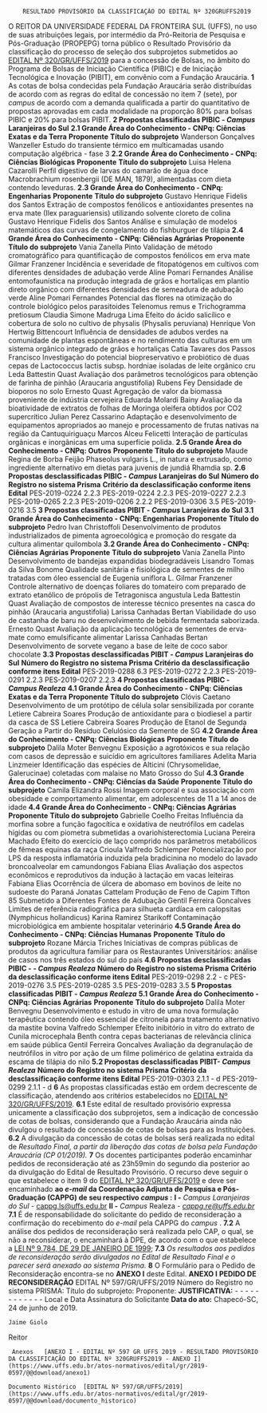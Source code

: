        RESULTADO PROVISÓRIO DA CLASSIFICAÇÃO DO EDITAL Nº 320GRUFFS2019  

 O REITOR DA UNIVERSIDADE FEDERAL DA FRONTEIRA SUL (UFFS), no uso de suas atribuições legais, por intermédio da Pró-Reitoria de Pesquisa e Pós-Graduação (PROPEPG) torna público o Resultado Provisório da classificação do processo de seleção dos subprojetos submetidos ao [EDITAL Nº 320/GR/UFFS/2019](https://www.uffs.edu.br/atos-normativos/edital/gr/2019-0320) para a concessão de Bolsas, no âmbito do Programa de Bolsas de Iniciação Científica (PIBIC) e de Iniciação Tecnológica e Inovação (PIBIT), em convênio com a Fundação Araucária.   **1**  As cotas de bolsa condecidas pela Fundação Araucária serão distribuídas de acordo com as regras do edital de concessão no item 7 (sete), por *campus*  de acordo com a demanda qualificada a partir do quantitativo de propostas aprovadas em cada modalidade na proporção 80% para bolsas PIBIC e 20% para bolsas PIBIT.  **2 Propostas classificadas PIBIC - *Campus*  Laranjeiras do Sul** **2.1 Grande Área do Conhecimento - CNPq: Ciências Exatas e da Terra**     **Proponente**   **Título do subprojeto**     Wanderson Gonçalves Wanzeller   Estudo do transiente térmico em multicamadas usando computação algébrica - fase 3     **2.2 Grande Área do Conhecimento - CNPq: Ciências Biológicas**     **Proponente**   **Título do subprojeto**     Luisa Helena Cazarolli   Perfil digestivo de larvas do camarão de água doce Macrobrachium rosenbergii (DE MAN, 1879), alimentadas com dieta contendo leveduras.     **2.3 Grande Área do Conhecimento - CNPq: Engenharias**     **Proponente**   **Título do subprojeto**     Gustavo Henrique Fidelis dos Santos   Extração de compostos fenólicos e antioxidantes presentes na erva mate (Ilex paraguariensis) utilizando solvente cloreto de colina     Gustavo Henrique Fidelis dos Santos   Análise e simulação de modelos matemáticos das curvas de congelamento do fishburguer de tilápia     **2.4 Grande Área do Conhecimento - CNPq: Ciências Agrárias**     **Proponente**   **Título do subprojeto**     Vania Zanella Pinto   Validação de método cromatográfico para quantificação de compostos fenólicos em erva mate     Gilmar Franzener   Incidência e severidade de fitopatógenos em cultivos com diferentes densidades de adubação verde     Aline Pomari Fernandes   Análise entomofaunística na produção integrada de grãos e hortaliças em plantio direto orgânico com diferentes densidades de semeadura de adubação verde     Aline Pomari Fernandes   Potencial das flores na otimização do controle biológico pelos parasitoides Telenomus remus e Trichogramma pretiosum     Claudia Simone Madruga Lima   Efeito do ácido salicílico e cobertura de solo no cultivo de physalis (Physalis peruviana)     Henrique Von Hertwig Bittencourt   Influência de densidades de adubos verdes na comunidade de plantas espontâneas e no rendimento das culturas em um sistema orgânico integrado de grãos e hortaliças     Catia Tavares dos Passos Francisco   Investigação do potencial biopreservativo e probiótico de duas cepas de Lactococcus lactis subsp. hordniae isoladas de leite orgânico cru     Leda Battestin Quast   Avaliação dos parâmetros tecnológicos para obtenção de farinha de pinhão (Araucaria angustifolia)     Rubens Fey   Densidade de bioporos no solo     Ernesto Quast   Agregação de valor da biomassa proveniente de indústria cervejeira     Eduarda Molardi Bainy   Avaliação da bioatividade de extratos de folhas de Moringa oleifera obtidos por CO2 supercrítico     Julian Perez Cassarino   Adaptação e desenvolvimento de equipamentos apropriados ao manejo e processamento de frutas nativas na região da Cantuquiriguaçu     Marcos Alceu Felicetti   Interação de partículas orgânicas e inorgânicas em uma superfície polida.     **2.5 Grande Área do Conhecimento - CNPq: Outros**     **Proponente**   **Título do subprojeto**     Maude Regina de Borba   Feijão Phaseolus vulgaris L., in natura e extrusado, como ingrediente alternativo em dietas para juvenis de jundiá Rhamdia sp.     **2.6 Propostas desclassificadas PIBIC - *Campus*  Laranjeiras do Sul**     **Número do Registro no sistema Prisma**   **Critério da desclassificação conforme itens Edital**     PES-2019-0224   2.2.3     PES-2019-0224   2.2.3     PES-2019-0227   2.2.3     PES-2019-0265   2.2.3     PES-2019-0206   2.2.2     PES-2019-0306   3.5     PES-2019-0216   3.5      **3 Propostas classificadas PIBIT - *Campus*  Laranjeiras do Sul** **3.1 Grande Área do Conhecimento - CNPq: Engenharias**     **Proponente**   **Título do subprojeto**     Pedro Ivan Christoffoli   Desenvolvimento de produtos industrializados de pimenta agroecológica e promoção do resgate da cultura alimentar quilombola     **3.2 Grande Área do Conhecimento - CNPq: Ciências Agrárias**     **Proponente**   **Título do subprojeto**     Vania Zanella Pinto   Desenvolvimento de bandejas expandidas biodegradáveis     Lisandro Tomas da Silva Bonome   Qualidade sanitária e fisiológica de sementes de milho tratadas com óleo essencial de Eugenia uniflora L.     Gilmar Franzener   Controle alternativo de doenças foliares do tomateiro com preparado de extrato etanólico de própolis de Tetragonisca angustula     Leda Battestin Quast   Avaliação de compostos de interesse técnico presentes na casca do pinhão (Araucaria angustifolia)     Larissa Canhadas Bertan   Viabilidade do uso de castanha de baru no desenvolvimento de bebida fermentada saborizada.     Ernesto Quast   Avaliação da aplicação tecnológica de sementes de erva-mate como emulsificante alimentar     Larissa Canhadas Bertan   Desenvolvimento de sorvete vegano a base de leite de coco sabor chocolate     **3.3 Propostas desclassificadas PIBIT - *Campus*  Laranjeiras do Sul**     **Número do Registro no sistema Prisma**   **Critério da desclassificação conforme itens Edital**     PES-2019-0288   6.3     PES-2019-0272   2.2.3     PES-2019-0291   2.2.3     PES-2019-0207   2.2.3      **4 Propostas classificadas PIBIC - *Campus*  *Realeza***  **4.1 Grande Área do Conhecimento - CNPq: Ciências Exatas e da Terra**     **Proponente**   **Título do subprojeto**     Clóvis Caetano   Desenvolvimento de um protótipo de célula solar sensibilizada por corante     Letiere Cabreira Soares   Produção de antioxidante para o biodiesel a partir da casca de SS     Letiere Cabreira Soares   Produção de Etanol de Segunda Geração a Partir do Resíduo Celulósico da Semente de SG     **4.2 Grande Área do Conhecimento - CNPq: Ciências Biológicas**     **Proponente**   **Título do subprojeto**     Dalila Moter Benvegnu   Exposição a agrotóxicos e sua relação com casos de depressão e suicídio em agricultores familiares     Adelita Maria Linzmeier   Identificação das espécies de Alticini (Chrysomelidae, Galerucinae) coletadas com malaise no Mato Grosso do Sul     **4.3 Grande Área do Conhecimento - CNPq: Ciências da Saúde**     **Proponente**   **Título do subprojeto**     Camila Elizandra Rossi   Imagem corporal e sua associação com obesidade e comportamento alimentar, em adolescentes de 11 a 14 anos de idade     **4.4 Grande Área do Conhecimento - CNPq: Ciências Agrárias**     **Proponente**   **Título do subprojeto**     Gabrielle Coelho Freitas   Influência da morfina sobre a função fagocítica e oxidativa de neutrófilos em cadelas hígidas ou com piometra submetidas a ovariohisterectomia     Luciana Pereira Machado   Efeito do exercício de laço comprido nos parâmetros metabólicos de fêmeas equinas da raça Crioula     Valfredo Schlemper   Potencialização por LPS da resposta inflamatória induzida pela bradicinina no modelo do lavado broncoalveolar em camundongos     Fabiana Elias   Avaliação dos aspectos econômicos e reprodutivos da indução à lactação em vacas leiteiras     Fabiana Elias   Ocorrência de úlcera de abomaso em bovinos de leite no sudoeste do Paraná     Jonatas Cattelam   Produção de Feno de Capim Tifton 85 Submetido a Diferentes Fontes de Adubação     Gentil Ferreira Goncalves   Limites de referência radiográfica para silhueta cardíaca em calopsitas (Nymphicus hollandicus)     Karina Ramirez Starikoff   Contaminação microbiológica em ambiente hospitalar veterinário     **4.5 Grande Área do Conhecimento - CNPq: Ciências Humanas**     **Proponente**   **Título do subprojeto**     Rozane Márcia Triches   Iniciativas de compras públicas de produtos da agricultura familiar para os Restaurantes Universitários: análise de casos nos três estados do sul do país     **4.6 Propostas desclassificadas PIBIC - - *Campus*  *Realeza***      **Número do Registro no sistema Prisma**   **Critério da desclassificação conforme itens Edital**     PES-2019-0298   2.2 - c     PES-2019-0276   3.5     PES-2019-0285   3.5     PES-2019-0283   3.5      **5 Propostas classificadas PIBIT - *Campus*  *Realeza***  **5.1 Grande Área do Conhecimento - CNPq: Ciências Agrárias**     **Proponente**   **Título do subprojeto**     Dalila Moter Benvegnu   Desenvolvimento e estudo in vitro de uma nova formulação terapêutica contendo óleo essencial de citronela para tratamento alternativo da mastite bovina     Valfredo Schlemper   Efeito inibitório in vitro do extrato de Cunila microcephala Benth contra cepas bacterianas de relevância clínica em saúde pública     Gentil Ferreira Goncalves   Avaliação da degranulação de neutrófilos in vitro por ação de um filme polimérico de gelatina extraída da escama de tilápia do nilo     **5.2 Propostas desclassificadas PIBIT- *Campus*  *Realeza***      **Número do Registro no sistema Prisma**   **Critério da desclassificação conforme itens Edital**     PES-2019-0303   2.1.1 - d     PES-2019-0299   2.1.1 - d       **6**  As propostas classificadas estão em ordem decrescente de classificação, atendendo aos critérios estabelecidos no [EDITAL Nº 320/GR/UFFS/2019](https://www.uffs.edu.br/atos-normativos/edital/gr/2019-0320). **6.1**  Este edital de resultado provisório expressa unicamente a classificação dos subprojetos, sem a indicação de concessão de cotas de bolsas, considerando que a Fundação Araucária ainda não divulgou o resultado de concessão de cotas de bolsas para as Instituições. **6.2**  A divulgação da concessão de cotas de bolsas será realizada no edital de *Resultado Final, a partir da liberação das cotas de bolsa pela Fundação Araucária (CP 01/2019).*   **7**  Os docentes participantes poderão encaminhar pedidos de reconsideração até as 23h59min do segundo dia posterior ao da divulgação do Edital de Resultado Provisório. O recurso deve seguir o que estabelece o item 9 do [EDITAL Nº 320/GR/UFFS/2019](https://www.uffs.edu.br/atos-normativos/edital/gr/2019-0320) e deve ser encaminhado **ao *e-mail*  da Coordenação Adjunta de Pesquisa e Pós-Graduação (CAPPG) de seu respectivo *campus* :** **I -**  *Campus Laranjeiras do Sul -* [cappg.ls@uffs.edu.br](mailto:cappg.ls@uffs.edu.br) **II -**  *Campus*  Realeza  *-*   [*cappg.re@uffs.edu.br*](mailto:cappg.re@uffs.edu.br) **7.1**  É de responsabilidade do solicitante do pedido de reconsideração a confirmação do recebimento do *e-mail*  pela CAPPG do *campus* . **7.2**  A análise dos pedidos de reconsideração será realizada pelo CAP, o qual, se não a reconsiderar, o encaminhará à DPE, de acordo com o que estabelece a [LEI Nº 9.784, DE 29 DE JANEIRO DE 1999](http://www.planalto.gov.br/ccivil_03/leis/l9784.htm); **7.3**  *Os resultados aos pedidos de reconsideração serão divulgados no Edital de Resultado Final e o parecer será anexado ao sistema Prisma.*   **8**  O Formulário para o Pedido de Reconsideração encontra-se no **ANEXO I**  deste Edital.   **ANEXO I**  **PEDIDO DE RECONSIDERAÇÃO**      EDITAL Nº 597/GR/UFFS/2019     Número do Registro no sistema PRISMA:     Título do subprojeto:     Proponente:     **JUSTIFICATIVA:**     - - - - - - - - - - - -       Local e Data   Assinatura do Solicitante      **Data do ato:** Chapecó-SC, 24 de junho de 2019.   
 

    Jaime Giolo   
 Reitor 

     Anexos   [ANEXO I - EDITAL Nº 597 GR UFFS 2019 - RESULTADO PROVISÓRIO DA CLASSIFICAÇÃO DO EDITAL Nº 320GRUFFS2019 - ANEXO I](https://www.uffs.edu.br/atos-normativos/edital/gr/2019-0597/@@download/anexo1)  

    Documento Histórico  [EDITAL Nº 597/GR/UFFS/2019](https://www.uffs.edu.br/atos-normativos/edital/gr/2019-0597/@@download/documento_historico)     
      
